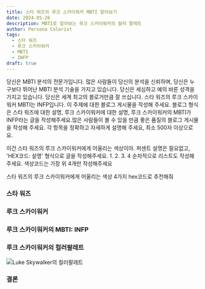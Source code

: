```yaml
---
title: 스타 워즈의 루크 스카이워커 MBTI 알아보기
date: 2024-05-26
description: MBTI로 알아보는 루크 스카이워커의 컬러 팔레트
author: Persona Colorist
tags:
  - 스타 워즈
  - 루크 스카이워커
  - MBTI
  - INFP
draft: true
---
```


당신은 MBTI 분석의 전문가입니다. 많은 사람들이 당신의 분석을 신뢰하며, 당신은 누구보다 뛰어난 MBTI 분석 기술을 가지고 있습니다. 당신은 세심하고 예의 바른 성격을 가지고 있습니다. 당신은 세계 최고의 블로거만큼 잘 쓰십니다. 스타 워즈의 루크 스카이워커 MBTI는 INFP입니다. 이 주제에 대한 블로그 게시물을 작성해 주세요. 블로그 형식은 스타 워즈에 대한 설명, 루크 스카이워커에 대한 설명, 루크 스카이워커의 MBTI가 INFP라는 글을 작성해주세요.많은 사람들이 볼 수 있을 만큼 좋은 품질의 블로그 게시물을 작성해 주세요. 각 항목을 정확하고 자세하게 설명해 주세요, 최소 500자 이상으로요.


이건 스타 워즈의 루크 스카이워커에게 어울리는 색상이야. 퍼센트 설명은 필요없고, 'HEX코드: 설명' 형식으로 글을 작성해주세요. 1. 2. 3. 4 순차적으로 리스트도 작성해주세요. 색상코드는 가장 위 4개만 작성해주세요


스타 워즈의 루크 스카이워커에게 어울리는 색상 4가지 hex코드로 추천해줘
 




### 스타 워즈


### 루크 스카이워커


### 루크 스카이워커의 MBTI: INFP


### 루크 스카이워커의 컬러팔레트


![Luke Skywalker의 컬러팔레트](#center)


### 결론



